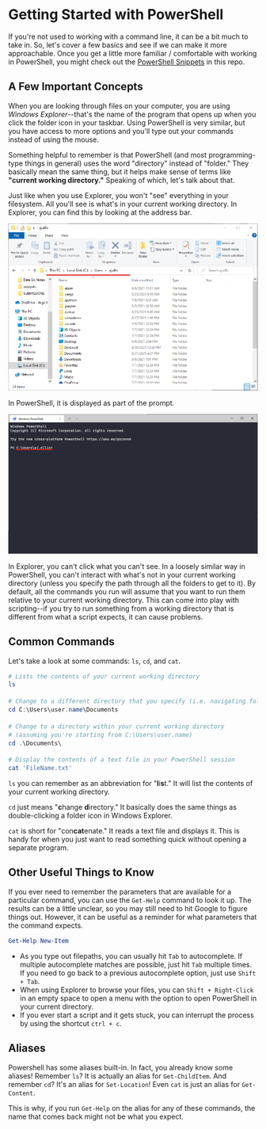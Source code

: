 # Getting Started with PowerShell
If you're not used to working with a command line, it can be a bit much to take in. So, let's cover a few basics and see if we can make it more approachable. Once you get a little more familiar / comfortable with working in PowerShell, you might check out the [PowerShell Snippets](useful_powershell_snippets.ps1) in this repo.

## A Few Important Concepts
When you are looking through files on your computer, you are using _Windows Explorer_--that's the name of the program that opens up when you click the folder icon in your taskbar. Using PowerShell is very similar, but you have access to more options and you'll type out your commands instead of using the mouse.

Something helpful to remember is that PowerShell (and most programming-type things in general) uses the word "directory" instead of "folder." They basically mean the same thing, but it helps make sense of terms like **"current working directory."** Speaking of which, let's talk about that.

Just like when you use Explorer, you won't "see" everything in your filesystem. All you'll see is what's in your current working directory. In Explorer, you can find this by looking at the address bar.

![Explorer Current Working Directory](doc-imgs/cwd_explorer.png)

In PowerShell, it is displayed as part of the prompt.

![PowerShell Current Working Directory](doc-imgs/cwd_powershell.png)

In Explorer, you can't click what you can't see. In a loosely similar way in PowerShell, you can't interact with what's not in your current working directory (unless you specify the path through all the folders to get to it). By default, all the commands you run will assume that you want to run them relative to your current working directory. This can come into play with scripting--if you try to run something from a working directory that is different from what a script expects, it can cause problems.

## Common Commands
Let's take a look at some commands: `ls`, `cd`, and `cat`.

```PowerShell
# Lists the contents of your current working directory
ls

# Change to a different directory that you specify (i.e. navigating folders)
cd C:\Users\user.name\Documents

# Change to a directory within your current working directory
# (assuming you're starting from C:\Users\user.name)
cd .\Documents\

# Display the contents of a text file in your PowerShell session
cat 'FileName.txt'
```

`ls` you can remember as an abbreviation for "**l**i**s**t." It will list the contents of your current working directory.

`cd` just means "**c**hange **d**irectory." It basically does the same things as double-clicking a folder icon in Windows Explorer.

`cat` is short for "con**cat**enate." It reads a text file and displays it. This is handy for when you just want to read something quick without opening a separate program.

## Other Useful Things to Know
If you ever need to remember the parameters that are available for a particular command, you can use the `Get-Help` command to look it up. The results can be a little unclear, so you may still need to hit Google to figure things out. However, it can be useful as a reminder for what parameters that the command expects.

```PowerShell
Get-Help New-Item
```

* As you type out filepaths, you can usually hit `Tab` to autocomplete. If multiple autocomplete matches are possible, just hit `Tab` multiple times. If you need to go back to a previous autocomplete option, just use `Shift + Tab`.
* When using Explorer to browse your files, you can `Shift + Right-Click` in an empty space to open a menu with the option to open PowerShell in your current directory.
* If you ever start a script and it gets stuck, you can interrupt the process by using the shortcut `ctrl + c`.

## Aliases
Powershell has some aliases built-in. In fact, you already know some aliases! Remember `ls`? It is actually an alias for `Get-ChildItem`. And remember `cd`? It's an alias for `Set-Location`! Even `cat` is just an alias for `Get-Content`.

This is why, if you run `Get-Help` on the alias for any of these commands, the name that comes back might not be what you expect.
